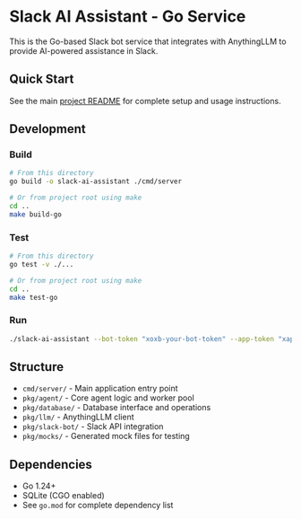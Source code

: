 # Slack AI Assistant - Go Service

This is the Go-based Slack bot service that integrates with AnythingLLM to provide AI-powered assistance in Slack.

## Quick Start

See the main [project README](../README.md) for complete setup and usage instructions.

## Development

### Build

```bash
# From this directory
go build -o slack-ai-assistant ./cmd/server

# Or from project root using make
cd ..
make build-go
```

### Test

```bash
# From this directory
go test -v ./...

# Or from project root using make
cd ..
make test-go
```

### Run

```bash
./slack-ai-assistant --bot-token "xoxb-your-bot-token" --app-token "xapp-your-app-token"
```

## Structure

- `cmd/server/` - Main application entry point
- `pkg/agent/` - Core agent logic and worker pool
- `pkg/database/` - Database interface and operations
- `pkg/llm/` - AnythingLLM client
- `pkg/slack-bot/` - Slack API integration
- `pkg/mocks/` - Generated mock files for testing

## Dependencies

- Go 1.24+
- SQLite (CGO enabled)
- See `go.mod` for complete dependency list

